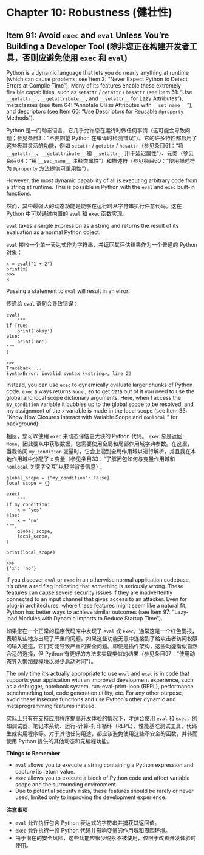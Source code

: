 # Chapter 10: Robustness (健壮性)

## Item 91: Avoid `exec` and `eval` Unless You’re Building a Developer Tool (除非您正在构建开发者工具，否则应避免使用 `exec` 和 `eval`)

Python is a dynamic language that lets you do nearly anything at runtime (which can cause problems; see Item 3: “Never Expect Python to Detect Errors at Compile Time”). Many of its features enable these extremely flexible capabilities, such as `setattr` / `getattr` / `hasattr` (see Item 61: “Use `__getattr__` , `__getattribute__` , and `__setattr__` for Lazy Attributes”), metaclasses (see Item 64: “Annotate Class Attributes with `__set_name__` ”), and descriptors (see Item 60: “Use Descriptors for Reusable `@property` Methods”).

Python 是一门动态语言，它几乎允许您在运行时做任何事情（这可能会导致问题；参见条目3：“不要期望 Python 在编译时检测错误”）。它的许多特性都启用了这些极其灵活的功能，例如 `setattr` / `getattr` / `hasattr`（参见条目61：“将 `__getattr__`、`__getattribute__` 和 `__setattr__` 用于延迟属性”）、元类（参见条目64：“用 `__set_name__` 注释类属性”）和描述符（参见条目60：“使用描述符为 `@property` 方法提供可重用性”）。

However, the most dynamic capability of all is executing arbitrary code from a string at runtime. This is possible in Python with the `eval` and `exec` built-in functions.

然而，其中最强大的动态功能是能够在运行时从字符串执行任意代码。这在 Python 中可以通过内置的 `eval` 和 `exec` 函数实现。

`eval` takes a single expression as a string and returns the result of its evaluation as a normal Python object:

`eval` 接收一个单一表达式作为字符串，并返回其评估结果作为一个普通的 Python 对象：

```
x = eval("1 + 2")
print(x)
>>>
3
```

Passing a statement to `eval` will result in an error:

传递给 `eval` 语句会导致错误：

```
eval(
    """
if True:
    print('okay')
else:
    print('no')
"""
)

>>>
Traceback ...
SyntaxError: invalid syntax (<string>, line 2)
```

Instead, you can use `exec` to dynamically evaluate larger chunks of Python code. `exec` always returns `None` , so to get data out of it you need to use the global and local scope dictionary arguments. Here, when I access the `my_condition` variable it bubbles up to the global scope to be resolved, and my assignment of the `x` variable is made in the local scope (see Item 33: “Know How Closures Interact with Variable Scope and `nonlocal` ” for background):

相反，您可以使用 `exec` 来动态评估更大块的 Python 代码。 `exec` 总是返回 `None`，因此要从中获取数据，您需要使用全局和局部作用域字典参数。在这里，当我访问 `my_condition` 变量时，它会上溯到全局作用域以进行解析，并且我在本地作用域中分配了 `x` 变量（参见条目33：“了解闭包如何与变量作用域和 `nonlocal` 关键字交互”以获得背景信息）：

```
global_scope = {"my_condition": False}
local_scope = {}

exec(
    """
if my_condition:
    x = 'yes'
else:
    x = 'no'
""",
    global_scope,
    local_scope,
)

print(local_scope)

>>>
{'x': 'no'}
```


If you discover `eval` or `exec` in an otherwise normal application codebase, it’s often a red flag indicating that something is seriously wrong. These features can cause severe security issues if they are inadvertently connected to an input channel that gives access to an attacker. Even for plug-in architectures, where these features might seem like a natural fit, Python has better ways to achieve similar outcomes (see Item 97: “Lazy-load Modules with Dynamic Imports to Reduce Startup Time”).

如果您在一个正常的程序代码库中发现了 `eval` 或 `exec`，通常这是一个红色警报，表明某些地方出现了严重的问题。如果这些功能无意中连接到了给攻击者访问权限的输入通道，它们可能导致严重的安全问题。即使是插件架构，这些功能看似自然合适的选择，但 Python 有更好的方法来实现类似的结果（参见条目97：“使用动态导入懒加载模块以减少启动时间”）。

The only time it’s actually appropriate to use `eval` and `exec` is in code that supports your application with an improved development experience, such as a debugger, notebook system, run-eval-print-loop (REPL), performance benchmarking tool, code generation utility, etc. For any other purpose, avoid these insecure functions and use Python’s other dynamic and metaprogramming features instead.

实际上只有在支持应用程序提高开发体验的情况下，才适合使用 `eval` 和 `exec`，例如调试器、笔记本系统、运行-计算-打印循环（REPL）、性能基准测试工具、代码生成实用程序等。对于其他任何用途，都应该避免使用这些不安全的函数，并转而使用 Python 提供的其他动态和元编程功能。

**Things to Remember**
- `eval` allows you to execute a string containing a Python expression and capture its return value.
- `exec` allows you to execute a block of Python code and affect variable scope and the surrounding environment.
- Due to potential security risks, these features should be rarely or never used, limited only to improving the development experience.

**注意事项**
- `eval` 允许执行包含 Python 表达式的字符串并捕获其返回值。
- `exec` 允许执行一段 Python 代码并影响变量的作用域和周围环境。
- 由于潜在的安全风险，这些功能应很少或永不被使用，仅限于改善开发体验时使用。